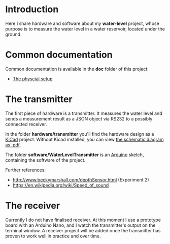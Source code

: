 # Introduction
Here I share hardware and software about my **water-level** project,
whose purpose is to measure the water level in a water reservoir,
located under the ground.

# Common documentation
Common documentation is available in the **doc** folder of this project:
* [The physcial setup](doc/physical.md)

# The transmitter
The first piece of hardware is a transmitter.
It measures the water level and sends a measurement result as a JSON object via RS232 to a possibly connected receiver.

In the folder **hardware/transmitter** you'll find the hardware design as a [KiCad](https://www.kicad-pcb.org/) project.
Without Kicad installed, you can view [the schematic diagram as .pdf](../blob/master/hardware/transmitter/plot_files/transmitter-schema.pdf).

The folder **software/WaterLevelTransmitter** is an [Arduino](https://www.arduino.cc/) sketch, containing the software of the project.

Further references:
* http://www.beckymarshall.com/depthSensor.html (Experiment 2)
* https://en.wikipedia.org/wiki/Speed_of_sound

# The receiver
Currently I do not have finalised receiver.
At this moment I use a prototype board with an Arduino Nano, and I watch the transmitter's output on the terminal window.
A receiver project will be added once the transmitter has proven to work well in practice and over time.



